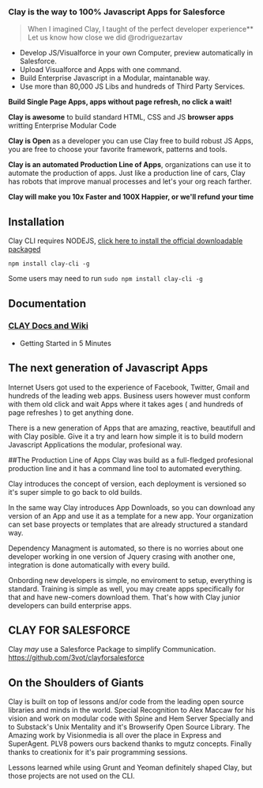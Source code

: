 ### Clay is the way to 100% Javascript Apps for Salesforce

> When I imagined Clay, I taught of the perfect developer experience**<br/>Let us know how close we did @rodriguezartav

* Develop JS/Visualforce in your own Computer, preview automatically in Salesforce.
* Upload Visualforce and Apps with one command.
* Build Enterprise Javascript in a Modular, maintanable way.
* Use more than 80,000 JS Libs and hundreds of Third Party Services.

**Build Single Page Apps, apps without page refresh, no click a wait!**

**Clay is awesome** to build standard HTML, CSS and JS **browser apps** writting Enterprise Modular Code 

**Clay is Open** as a developer you can use Clay free to build robust JS Apps, you are free to choose your favorite framework, patterns and tools.

**Clay is an automated Production Line of Apps**, organizations can use it to automate the production of apps. Just like a production line of cars, Clay has robots that improve manual processes and let's your org reach farther.

**Clay will make you 10x Faster and 100X Happier, or we'll refund your time**


## Installation
Clay CLI requires NODEJS, [click here to install the official downloadable packaged](http://nodejs.org)
```
npm install clay-cli -g
```
Some users may need to run ```sudo npm install clay-cli -g```


## Documentation
### [CLAY Docs and Wiki](https://github.com/3vot/clay/wiki)
  * Getting Started in 5 Minutes


## The next generation of Javascript Apps
Internet Users got used to the experience of Facebook, Twitter, Gmail and hundreds of the leading web apps. Business users however must conform with them old click and wait Apps where it takes ages ( and hundreds of page refreshes ) to get anything done.

There is a new generation of Apps that are amazing, reactive, beautifull and with Clay posible. Give it a try and learn how simple it is to build modern Javascript Applications the modular, profesional way.


##The Production Line of Apps
Clay was build as a full-fledged profesional production line and it has a command line tool to automated everything.

Clay introduces the concept of version, each deployment is versioned so it's super simple to go back to old builds.

In the same way Clay introduces App Downloads, so you can download any version of an App and use it as a template for a new app. Your organization can set base proyects or templates that are already structured a standard way.

Dependency Managment is automated, so there is no worries about one developer working in one version of Jquery crasing with another one, integration is done automatically with every build.

Onbording new developers is simple, no enviroment to setup, everything is standard. Training is simple as well, you may create apps specifically for that and have new-comers download them. That's how with Clay junior developers can build enterprise apps.

## CLAY FOR SALESFORCE ##
Clay *may* use a Salesforce Package to simplify Communication.
https://github.com/3vot/clayforsalesforce


## On the Shoulders of Giants ##

Clay is built on top of lessons and/or code from the leading open source libraries and minds in the world. Special Recognition to Alex Maccaw for his vision and work on modular code with Spine and Hem Server Specially and to Substack's Unix Mentality and it's Browserify Open Source Library. The Amazing work by Visionmedia is all over the place in Express and SuperAgent. PLV8 powers ours backend thanks to mgutz concepts. Finally thanks to creationix for it's pair programming sessions.

Lessons learned while using Grunt and Yeoman definitely shaped Clay, but those projects are not used on the CLI.
